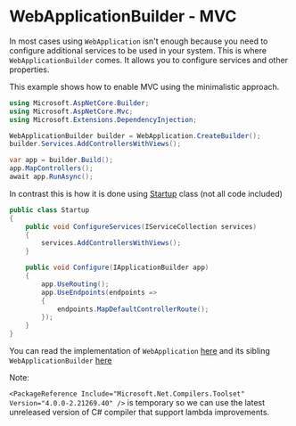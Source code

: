 # WebApplicationBuilder - MVC

In most cases using ```WebApplication``` isn't enough because you need to configure additional services to be used in your system. This is where ```WebApplicationBuilder``` comes. It allows you to configure services and other properties.

This example shows how to enable MVC using the minimalistic approach.

``` csharp
using Microsoft.AspNetCore.Builder;
using Microsoft.AspNetCore.Mvc;
using Microsoft.Extensions.DependencyInjection;

WebApplicationBuilder builder = WebApplication.CreateBuilder();
builder.Services.AddControllersWithViews();

var app = builder.Build();
app.MapControllers();
await app.RunAsync();
```

In contrast this is how it is done using [Startup](/projects/mvc/hello-world/src/Program.cs) class (not all code included)

``` csharp
public class Startup
{
    public void ConfigureServices(IServiceCollection services)
    {
        services.AddControllersWithViews();
    }

    public void Configure(IApplicationBuilder app)
    {
        app.UseRouting();
        app.UseEndpoints(endpoints =>
        {
            endpoints.MapDefaultControllerRoute();
        });
    }
}
```

You can read the implementation of ```WebApplication``` [here](https://github.com/dotnet/aspnetcore/blob/main/src/DefaultBuilder/src/WebApplication.cs) and its sibling ```WebApplicationBuilder``` [here](https://github.com/dotnet/aspnetcore/blob/main/src/DefaultBuilder/src/WebApplicationBuilder.cs)

Note:

```<PackageReference Include="Microsoft.Net.Compilers.Toolset" Version="4.0.0-2.21269.40" />``` is temporary so we can use the latest unreleased version of C# compiler that support lambda improvements.

